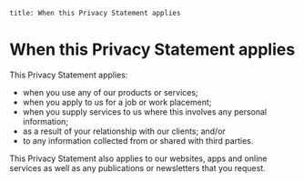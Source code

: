 ```meta
title: When this Privacy Statement applies 
```

# When this Privacy Statement applies 

This Privacy Statement applies: 
- when you use any of our products or services; 
- when you apply to us for a job or work placement; 
- when you supply services to us where this involves any personal information; 
- as a result of your relationship with our clients; and/or 
- to any information collected from or shared with third parties.

This Privacy Statement also applies to our websites, apps and online services as well as any publications or 
newsletters that you request. 